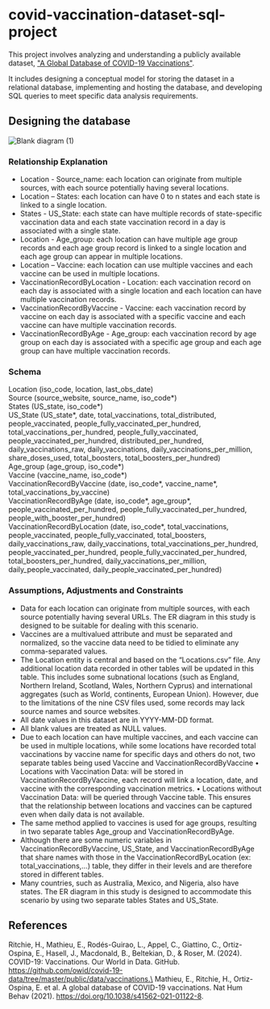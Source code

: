 # covid-vaccination-dataset-sql-project
This project involves analyzing and understanding a publicly available dataset, ["A Global Database of COVID-19 Vaccinations"](https://github.com/owid/covid-19-data/tree/master/public/data/vaccinations).

It includes designing a conceptual model for storing the dataset in a relational database, implementing and hosting the database, and developing SQL queries to meet specific data analysis requirements.

## Designing the database
![Blank diagram (1)](https://github.com/user-attachments/assets/d13aa01a-c74a-41bb-b25f-ea23156f9f04)

### Relationship Explanation
- Location - Source_name: each location can originate from multiple sources, with each source potentially having several locations.
- Location – States: each location can have 0 to n states and each state is linked to a single location.
- States - US_State: each state can have multiple records of state-specific vaccination data and each state vaccination record in a day is associated with a single state.
- Location - Age_group: each location can have multiple age group records and each age group record is linked to a single location and each age group can appear in multiple locations.
- Location – Vaccine: each location can use multiple vaccines and each vaccine can be used in multiple locations.
- VaccinationRecordByLocation - Location: each vaccination record on each day is associated with a single location and each location can have multiple vaccination records.
- VaccinationRecordByVaccine - Vaccine: each vaccination record by vaccine on each day is associated with a specific vaccine and each vaccine can have multiple vaccination records.
- VaccinationRecordByAge - Age_group: each vaccination record by age group on each day is associated with a specific age group and each age group can have multiple vaccination records.

### Schema
Location (iso_code, location, last_obs_date)\
Source (source_website, source_name, iso_code*)\
States (US_state, iso_code*)\
US_State (US_state*, date, total_vaccinations, total_distributed, people_vaccinated, people_fully_vaccinated_per_hundred, total_vaccinations_per_hundred, people_fully_vaccinated, people_vaccinated_per_hundred, distributed_per_hundred, daily_vaccinations_raw, daily_vaccinations, daily_vaccinations_per_million, share_doses_used, total_boosters, total_boosters_per_hundred)\
Age_group (age_group, iso_code*)\
Vaccine (vaccine_name, iso_code*)\
VaccinationRecordByVaccine (date, iso_code*, vaccine_name*, total_vaccinations_by_vaccine)\
VaccinationRecordByAge (date, iso_code*, age_group*, people_vaccinated_per_hundred, people_fully_vaccinated_per_hundred, people_with_booster_per_hundred)\
VaccinationRecordByLocation (date, iso_code*, total_vaccinations, people_vaccinated, people_fully_vaccinated, total_boosters, daily_vaccinations_raw, daily_vaccinations, total_vaccinations_per_hundred, people_vaccinated_per_hundred, people_fully_vaccinated_per_hundred, total_boosters_per_hundred, daily_vaccinations_per_million, daily_people_vaccinated, daily_people_vaccinated_per_hundred)

### Assumptions, Adjustments and Constraints
- Data for each location can originate from multiple sources, with each source potentially having several URLs. The ER diagram in this study is designed to be suitable for dealing with this scenario.
- Vaccines are a multivalued attribute and must be separated and normalized, so the vaccine data need to be tidied to eliminate any comma-separated values.
- The Location entity is central and based on the “Locations.csv” file. Any additional location data recorded in other tables will be updated in this table. This includes some subnational locations (such as England, Northern Ireland, Scotland, Wales, Northern Cyprus) and international aggregates (such as World, continents, European Union). However, due to the limitations of the nine CSV files used, some records may lack source names and source websites.
- All date values in this dataset are in YYYY-MM-DD format.
- All blank values are treated as NULL values.
- Due to each location can have multiple vaccines, and each vaccine can be used in multiple locations, while some locations have recorded total vaccinations by vaccine name for specific days and others do not, two separate tables being used Vaccine and VaccinationRecordByVaccine
•	Locations with Vaccination Data: will be stored in VaccinationRecordByVaccine, each record will link a location, date, and vaccine with the corresponding vaccination metrics.
•	Locations without Vaccination Data: will be queried through Vaccine table. This ensures that the relationship between locations and vaccines can be captured even when daily data is not available.
- The same method applied to vaccines is used for age groups, resulting in two separate tables Age_group and VaccinationRecordByAge.
- Although there are some numeric variables in VaccinationRecordByVaccine, US_State, and VaccinationRecordByAge that share names with those in the VaccinationRecordByLocation (ex: total_vaccinations,…) table, they differ in their levels and are therefore stored in different tables.
- Many countries, such as Australia, Mexico, and Nigeria, also have states. The ER diagram in this study is designed to accommodate this scenario by using two separate tables States and US_State.

## References
Ritchie, H., Mathieu, E., Rodés-Guirao, L., Appel, C., Giattino, C., Ortiz-Ospina, E., Hasell, J., Macdonald, B., Beltekian, D., & Roser, M. (2024). COVID-19: Vaccinations. Our World in Data. GitHub. https://github.com/owid/covid-19-data/tree/master/public/data/vaccinations.\
Mathieu, E., Ritchie, H., Ortiz-Ospina, E. et al. A global database of COVID-19 vaccinations. Nat Hum Behav (2021). https://doi.org/10.1038/s41562-021-01122-8.
